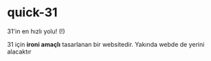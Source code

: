 # quick-31
31'in en hızlı yolu! (!)

31 için **__ironi amaçlı__** tasarlanan bir websitedir. Yakında webde de yerini alacaktır
